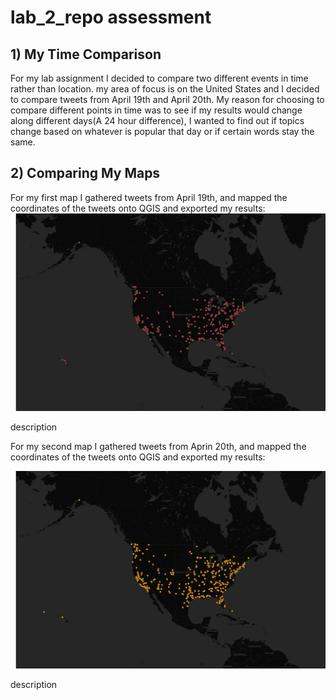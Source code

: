 # lab_2_repo assessment

## 1) My Time Comparison

For my lab assignment I decided to compare two different events in time rather than location. my area of focus is on the United States and I decided to compare tweets from April 19th and April 20th. My reason for choosing to compare different points in time was to see if my results would change along different days(A 24 hour difference), I wanted to find out if topics change based on whatever is popular that day or if certain words stay the same.

## 2) Comparing My Maps

For my first map I gathered tweets from April 19th, and mapped the coordinates of the tweets onto QGIS and exported my results:
![Map 1](/img/Lab_2_pt_1.png)

description

For my second map I gathered tweets from Aprin 20th, and mapped the coordinates of the tweets onto QGIS and exported my results:

![Map 2](/img/Lab_2_pt_2.png)

description
